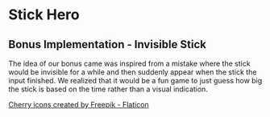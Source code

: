 # Stick Hero

## Bonus Implementation - Invisible Stick
The idea of our bonus came was inspired from a mistake where the stick would be invisible for a while and then suddenly appear when the stick the input finished. We realized that it would be a fun game to just guess how big the stick is based on the time rather than a visual indication.

<a href="https://www.flaticon.com/free-icons/cherry" title="cherry icons">Cherry icons created by Freepik - Flaticon</a>